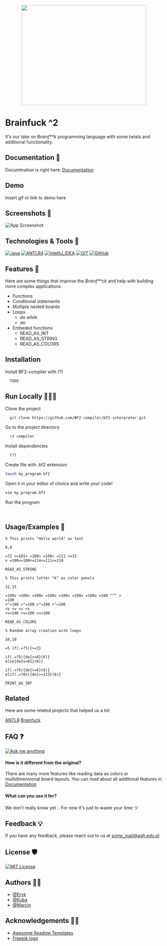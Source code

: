 <p align="center">

  <img src="https://github.com/BF2-compiler/bf2-interpreter/assets/81770791/7796d359-80ff-43b0-8e49-f3ddba1dd28d" width="400" height="320"/>


</p>

# Brainfuck ^2

It's our take on *Brainf**k* programming language with some twists and additional functionality.


## Documentation 📖
Documtnation is right here:
[Documentation](https://github.com/BF2-compiler/bf2-interpreter/wiki)


## Demo 

Insert gif or link to demo here


## Screenshots 📸

![App Screenshot](https://via.placeholder.com/468x300?text=App+Screenshot+Here)


## Technologies & Tools 🧰
[![Java]( https://img.shields.io/badge/Java-ED8B00?style=for-the-badge&logo=openjdk&logoColor=white)]()
[![ANTLR4]( https://img.shields.io/badge/ANTLR4-ED1A00?style=for-the-badge&logo=AniList&logoColor=white)]()
[![IntelliJ_IDEA](https://img.shields.io/badge/IntelliJ_IDEA-000000.svg?style=for-the-badge&logo=intellij-idea&logoColor=white)]()
[![GIT](https://img.shields.io/badge/GIT-E44C30?style=for-the-badge&logo=git&logoColor=white)]()
[![GitHub](https://img.shields.io/badge/GitHub-100000?style=for-the-badge&logo=github&logoColor=white)]()


## Features 🚀

Here are some things that improve the *Brainf**ck* and help with building more complex applications: 

- Functions
- Conditional statements
- Multiple nested boards
- Loops
    - *do while*
    - *do*
- Embeded functions
    - READ_AS_INT
    - READ_AS_STRING
    - READ_AS_COLORS


## Installation 

Install BF2-compiler with (?)

```bash
  TODO
```
    
## Run Locally 🏃🏼‍♂️

Clone the project

```bash
  git clone https://github.com/BF2-compiler/bf2-interpreter.git
```

Go to the project directory

```bash
  cd compiler
```

Install dependencies

```bash
  (?)
```

Create file with .bf2 extension

```bash
touch my_program.bf2
```

Open it in your editor of choice and write your code!

```bash
vim my_program.bf2
```

Run the program

```bash
  
```


## Usage/Examples 🧪

```bf2
% This prints "Hello world" as text

8,8

=72 >=101> =108> =108> =111 >=32
v =100<=108<=114<=111<=119

READ_AS_STRING
```

```bf2
% This prints letter "K" as color panels

12,15

=100v =100v =100v =100v =100v =100v =100v =100 ^^^ >
=100
>^=100 >^=100 >^=100 >^=100
<v <v <v <v
>v=100 >v=100 >v=100

READ_AS_COLORS
```

```bf2
% Random array creation with loops

10,10

=5 if(.=?5){>=3}

if(.=?5){do{>=6}(6)}
else{do{v=81}(6)}

if(.=?5){do{>=6}(6)}
elif(.=?81){do{>=123}(6)}

PRINT_AS_INT
```


## Related

Here are some related projects that helped us a lot:

[ANTLR](https://www.antlr.org)
[Brainfuck](http://brainfuck.org)


## FAQ ❓

[![Ask me anything](https://img.shields.io/badge/Ask%20me-anything-1abc9c.svg)]()

#### How is it different from the original?

There are many more features like reading data as colors or multidimensional board layouts. You can read about all additional features in [Documentation](https://linktodocumentation)

#### What can you use it for?

We don't really know yet .. For now it's just to waste your time ツ




## Feedback 💡

If you have any feedback, please reach out to us at some_mail@agh.edu.pl


## License 🛡️

[![MIT License](https://img.shields.io/badge/License-MIT-green.svg)](https://choosealicense.com/licenses/mit/)


## Authors 👏🏼

- [@Eryk](https://github.com/ErykMikolajek)
- [@Kuba](https://github.com/kubijaku)
- [@Marcin](https://github.com/MarcinZ20)


## Acknowledgements 🤝🏼

 - [Awesome Readme Templates](https://awesomeopensource.com/project/elangosundar/awesome-README-templates)
- [Freepik logo](https://pl.freepik.com/darmowe-wektory/bol-mozgu_34293861.htm#query=brain%20with%20lightning&position=3&from_view=search&track=ais)
